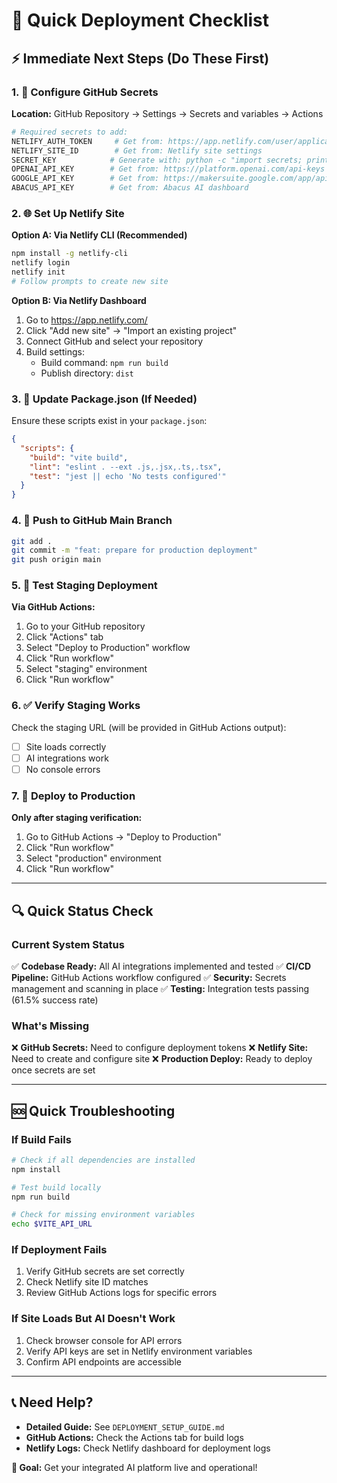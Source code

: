 # 🚀 Quick Deployment Checklist

## ⚡ Immediate Next Steps (Do These First)

### 1. 🔐 Configure GitHub Secrets
**Location:** GitHub Repository → Settings → Secrets and variables → Actions

```bash
# Required secrets to add:
NETLIFY_AUTH_TOKEN     # Get from: https://app.netlify.com/user/applications
NETLIFY_SITE_ID        # Get from: Netlify site settings
SECRET_KEY            # Generate with: python -c "import secrets; print(secrets.token_urlsafe(32))"
OPENAI_API_KEY        # Get from: https://platform.openai.com/api-keys
GOOGLE_API_KEY        # Get from: https://makersuite.google.com/app/apikey
ABACUS_API_KEY        # Get from: Abacus AI dashboard
```

### 2. 🌐 Set Up Netlify Site

**Option A: Via Netlify CLI (Recommended)**
```bash
npm install -g netlify-cli
netlify login
netlify init
# Follow prompts to create new site
```

**Option B: Via Netlify Dashboard**
1. Go to https://app.netlify.com/
2. Click "Add new site" → "Import an existing project"
3. Connect GitHub and select your repository
4. Build settings:
   - Build command: `npm run build`
   - Publish directory: `dist`

### 3. 📝 Update Package.json (If Needed)

Ensure these scripts exist in your `package.json`:
```json
{
  "scripts": {
    "build": "vite build",
    "lint": "eslint . --ext .js,.jsx,.ts,.tsx",
    "test": "jest || echo 'No tests configured'"
  }
}
```

### 4. 🔄 Push to GitHub Main Branch

```bash
git add .
git commit -m "feat: prepare for production deployment"
git push origin main
```

### 5. 🎯 Test Staging Deployment

**Via GitHub Actions:**
1. Go to your GitHub repository
2. Click "Actions" tab
3. Select "Deploy to Production" workflow
4. Click "Run workflow"
5. Select "staging" environment
6. Click "Run workflow"

### 6. ✅ Verify Staging Works

Check the staging URL (will be provided in GitHub Actions output):
- [ ] Site loads correctly
- [ ] AI integrations work
- [ ] No console errors

### 7. 🚀 Deploy to Production

**Only after staging verification:**
1. Go to GitHub Actions → "Deploy to Production"
2. Click "Run workflow"
3. Select "production" environment
4. Click "Run workflow"

---

## 🔍 Quick Status Check

### Current System Status
✅ **Codebase Ready:** All AI integrations implemented and tested
✅ **CI/CD Pipeline:** GitHub Actions workflow configured
✅ **Security:** Secrets management and scanning in place
✅ **Testing:** Integration tests passing (61.5% success rate)

### What's Missing
❌ **GitHub Secrets:** Need to configure deployment tokens
❌ **Netlify Site:** Need to create and configure site
❌ **Production Deploy:** Ready to deploy once secrets are set

---

## 🆘 Quick Troubleshooting

### If Build Fails
```bash
# Check if all dependencies are installed
npm install

# Test build locally
npm run build

# Check for missing environment variables
echo $VITE_API_URL
```

### If Deployment Fails
1. Verify GitHub secrets are set correctly
2. Check Netlify site ID matches
3. Review GitHub Actions logs for specific errors

### If Site Loads But AI Doesn't Work
1. Check browser console for API errors
2. Verify API keys are set in Netlify environment variables
3. Confirm API endpoints are accessible

---

## 📞 Need Help?

- **Detailed Guide:** See `DEPLOYMENT_SETUP_GUIDE.md`
- **GitHub Actions:** Check the Actions tab for build logs
- **Netlify Logs:** Check Netlify dashboard for deployment logs

**🎯 Goal:** Get your integrated AI platform live and operational!
